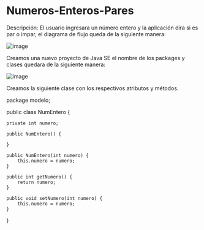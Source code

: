 # Numeros-Enteros-Pares
Descripción:
El usuario ingresara un número entero y la aplicación dira si es par o impar, el diagrama de flujo queda de la siguiente manera:


![image](https://user-images.githubusercontent.com/41167366/46489269-cf900700-c7b9-11e8-8b07-da44acab0fe0.png)



Creamos una nuevo proyecto de Java SE el nombre de los packages y clases quedara de la siguiente
manera:

![image](https://user-images.githubusercontent.com/41167366/46487420-c94b5c00-c7b4-11e8-9057-50de4e3dfe2c.png)


Creamos la siguiente clase con los respectivos atributos y métodos.

package modelo;

public class NumEntero {

	private int numero;
  
	public NumEntero() {
  
	}
  
	public NumEntero(int numero) {	
		this.numero = numero;
	}
  
	public int getNumero() {
		return numero;
	}
  
	public void setNumero(int numero) {
		this.numero = numero;
	}
  
}
